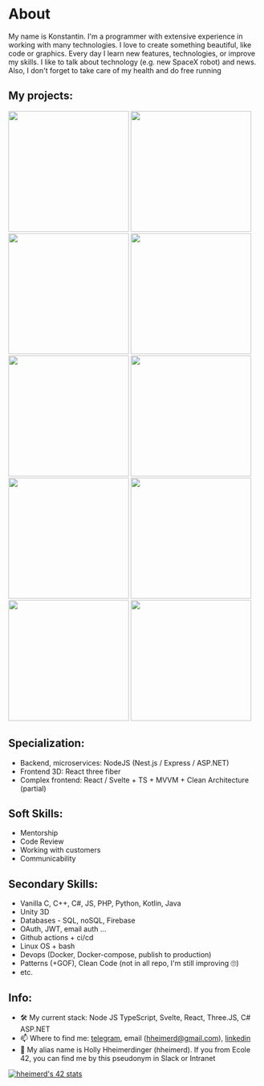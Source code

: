 
# About

My name is Konstantin. I'm a programmer with extensive experience in working with many technologies.
I love to create something beautiful, like code or graphics. Every day I learn new features, technologies, or improve my skills.
I like to talk about technology (e.g. new SpaceX robot) and news. Also, I don't forget to take care of my health and do free running

## My projects:

[<img src="https://user-images.githubusercontent.com/38163258/197612588-0b7d4492-160e-49df-92cb-8ce0cef7618a.png" width="240">](https://github.com/hheimerd/mint-news)
[<img src="https://user-images.githubusercontent.com/38163258/197612592-3e6c1f26-81f3-42c6-8381-f6b9d0894e6b.png" width="240">](https://buildar.ru/scene/7?size=sm)
[<img src="https://user-images.githubusercontent.com/38163258/197612594-03027937-ddbb-4be7-8b47-635028699252.png" width="240">](https://showroom.ledel.ru)
[<img src="https://user-images.githubusercontent.com/38163258/197612598-fac17717-a9c9-4222-8824-f964a1d8fb17.png" width="240">](https://github.com/hheimerd/ZLabs)
[<img src="https://user-images.githubusercontent.com/38163258/197612568-acb04397-ece6-4492-b85e-ad956918f6b1.png" width="240">](https://github.com/hheimerd/InTheShadows)
[<img src="https://user-images.githubusercontent.com/38163258/197612574-dbaa24de-11e9-4ba7-b777-e72497d97c5c.png" width="240">](https://hheimerd.github.io/model-customizer)
[<img src="https://user-images.githubusercontent.com/38163258/197612577-5dfd4d7a-22e1-4d7a-bb6e-0f9d1599c5c0.png" width="240">](https://github.com/hheimerd/contacts)
[<img src="https://user-images.githubusercontent.com/38163258/197612579-f92f81e3-54b0-4cc7-a35c-93ee8b4a0c6d.png" width="240">](https://github.com/hheimerd/PythonDS)
[<img src="https://user-images.githubusercontent.com/38163258/197612582-5e2a9aa0-43d6-4bde-a198-97712c31e384.png" width="240">](https://github.com/hheimerd/pong)
[<img src="https://user-images.githubusercontent.com/38163258/197618145-6c095ece-cefa-4eca-803a-5c990f3ec3fa.png" width="240">](https://github.com/hheimerd/SerpinskyTriangle)



## Specialization: 
- Backend, microservices: NodeJS (Nest.js / Express / ASP.NET)
- Frontend 3D: React three fiber
- Complex frontend: React / Svelte + TS + MVVM + Clean Architecture (partial)

## Soft Skills:
- Mentorship
- Code Review
- Working with customers
- Communicability

## Secondary Skills:
- Vanilla C, C++, C#, JS, PHP, Python, Kotlin, Java
- Unity 3D
- Databases - SQL, noSQL, Firebase
- OAuth, JWT, email auth ...
- Github actions + ci/cd
- Linux OS + bash
- Devops (Docker, Docker-compose, publish to production)
- Patterns (+GOF), Clean Code (not in all repo, I'm still improving 🙄)
- etc.

## Info:
- 🛠️ My current stack: Node JS TypeScript, Svelte, React, Three.JS, C# ASP.NET
- 📫 Where to find me: [telegram](https://t.me/hheimerd), email (hheimerd@gmail.com), [linkedin](https://www.linkedin.com/in/konstantin-chernyaev-865b48233/)
- 🥸 My alias name is Holly Hheimerdinger (hheimerd). If you from Ecole 42, you can find me by this pseudonym in Slack or Intranet


[![hheimerd's 42 stats](https://badge42.vercel.app/api/v2/cl4o6whdt005009l8cywxq525/stats?cursusId=21&coalitionId=81)](https://github.com/JaeSeoKim/badge42)
